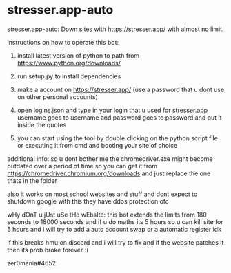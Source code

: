 # stresser.app-auto
stresser.app-auto: Down sites with https://stresser.app/ with almost no limit.

instructions on how to operate this bot:

1. install latest version of python to path from https://www.python.org/downloads/

2. run setup.py to install dependencies

3. make a account on https://stresser.app/ (use a password that u dont use on other personal accounts)

4. open logins.json and type in your login that u used for stresser.app username goes to username and password goes to password and put it inside the quotes

5. you can start using the tool by double clicking on the python script file or executing it from cmd and booting your site of choice

additional info: so u dont bother me the chromedriver.exe might become outdated over a period of time
so you can get it from https://chromedriver.chromium.org/downloads and just replace the one thats in the folder

also it works on most school websites and stuff and dont expect to shutdown google with this they have ddos protection ofc

wHy dOnT u jUst uSe tHe wEbsIte: this bot extends the limits from 180 seconds to 18000 seconds and if u do maths its 5 hours so u can kill site
for 5 hours and i will try to add a auto account swap or a automatic register idk

if this breaks hmu on discord and i will try to fix and if the website patches it then its prob broke forever :(

zer0mania#4652
